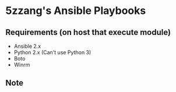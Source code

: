 # 5zzang's Ansible Playbooks

## Requirements (on host that execute module)

* Ansible 2.x
* Python 2.x (Can't use Python 3)
* Boto
* Winrm

## Note
